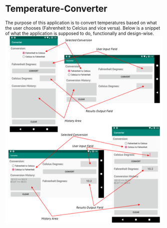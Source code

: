 # Temperature-Converter
The purpose of this application is to convert temperatures based on what the user chooses (Fahrenheit to Celcius and vice versa). Below is a snippet of what the application is supposed to do, functionally and design-wise.
![Temperature Converter Use](https://github.com/carolmarin/Temperature-Converter/blob/master/TempConv.png)
